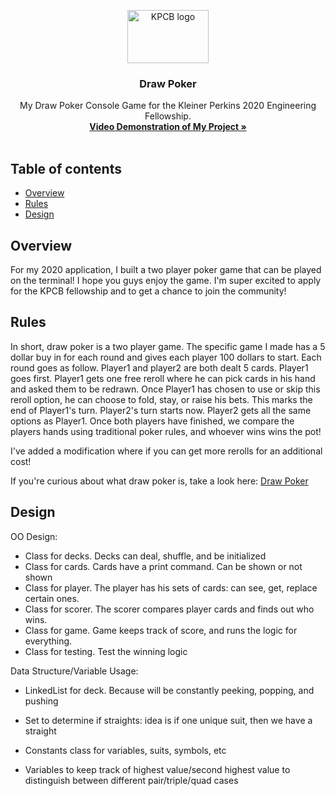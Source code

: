 <p align="center">
  <a>
    <img src="https://getbootstrap.com/docs/4.3/assets/brand/bootstrap-solid.svg" alt="KPCB logo" width="130" height="85">
  </a>
</p>

<h3 align="center">Draw Poker</h3>

<p align="center">
  My Draw Poker Console Game for the Kleiner Perkins 2020 Engineering Fellowship.
  <br>
  <a href="https://youtu.be/tgN11lCcYIk"><strong>Video Demonstration of My Project »</strong></a>
  <br>
  <br>
</p>

## Table of contents
- [Overview](#overview)
- [Rules](#rules)
- [Design](#design)

## Overview
For my 2020 application, I built a two player poker game that can be played on the terminal! I hope you guys enjoy the game. I'm super excited to apply for the KPCB fellowship and to get a chance to join the community!

## Rules
In short, draw poker is a two player game. The specific game I made has a 5 dollar buy in for each round and gives each player 100 dollars to start.
Each round goes as follow. Player1 and player2 are both dealt 5 cards. Player1 goes first. Player1 gets one free reroll where he can pick cards in his hand and asked them to be redrawn. Once Player1 has chosen to use or skip this reroll option, he can choose to fold, stay, or raise his bets. This marks the end of Player1's turn. Player2's turn starts now. Player2 gets all the same options as Player1. Once both players have finished, we compare the players hands using traditional poker rules, and whoever wins wins the pot!

I've added a modification where if you can get more rerolls for an additional cost!

If you're curious about what draw poker is, take a look here: [Draw Poker](https://en.wikipedia.org/wiki/Draw_poker)

## Design
OO Design: 
- Class for decks. Decks can deal, shuffle, and be initialized
- Class for cards. Cards have a print command. Can be shown or not shown
- Class for player. The player has his sets of cards: can see, get, replace certain ones.
- Class for scorer. The scorer compares player cards and finds out who wins.
- Class for game. Game keeps track of score, and runs the logic for everything.
- Class for testing. Test the winning logic


Data Structure/Variable Usage: 
- LinkedList for deck. Because will be constantly peeking, popping, and pushing

- Set to determine if straights: idea is if one unique suit, then we have a straight

- Constants class for variables, suits, symbols, etc

- Variables to keep track of highest value/second highest value to distinguish between different pair/triple/quad cases
